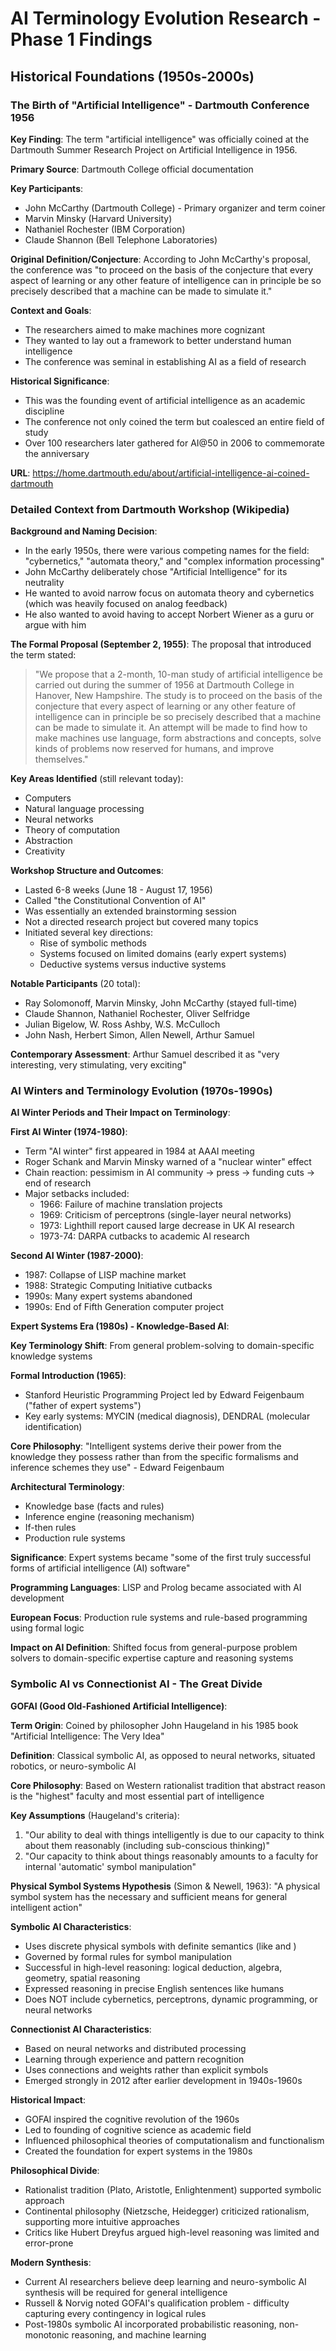 # AI Terminology Evolution Research - Phase 1 Findings

## Historical Foundations (1950s-2000s)

### The Birth of "Artificial Intelligence" - Dartmouth Conference 1956

**Key Finding**: The term "artificial intelligence" was officially coined at the Dartmouth Summer Research Project on Artificial Intelligence in 1956.

**Primary Source**: Dartmouth College official documentation

**Key Participants**:
- John McCarthy (Dartmouth College) - Primary organizer and term coiner
- Marvin Minsky (Harvard University)
- Nathaniel Rochester (IBM Corporation)
- Claude Shannon (Bell Telephone Laboratories)

**Original Definition/Conjecture**: According to John McCarthy's proposal, the conference was "to proceed on the basis of the conjecture that every aspect of learning or any other feature of intelligence can in principle be so precisely described that a machine can be made to simulate it."

**Context and Goals**: 
- The researchers aimed to make machines more cognizant
- They wanted to lay out a framework to better understand human intelligence
- The conference was seminal in establishing AI as a field of research

**Historical Significance**: 
- This was the founding event of artificial intelligence as an academic discipline
- The conference not only coined the term but coalesced an entire field of study
- Over 100 researchers later gathered for AI@50 in 2006 to commemorate the anniversary

**URL**: https://home.dartmouth.edu/about/artificial-intelligence-ai-coined-dartmouth



### Detailed Context from Dartmouth Workshop (Wikipedia)

**Background and Naming Decision**:
- In the early 1950s, there were various competing names for the field: "cybernetics," "automata theory," and "complex information processing"
- John McCarthy deliberately chose "Artificial Intelligence" for its neutrality
- He wanted to avoid narrow focus on automata theory and cybernetics (which was heavily focused on analog feedback)
- He also wanted to avoid having to accept Norbert Wiener as a guru or argue with him

**The Formal Proposal (September 2, 1955)**:
The proposal that introduced the term stated:
> "We propose that a 2-month, 10-man study of artificial intelligence be carried out during the summer of 1956 at Dartmouth College in Hanover, New Hampshire. The study is to proceed on the basis of the conjecture that every aspect of learning or any other feature of intelligence can in principle be so precisely described that a machine can be made to simulate it. An attempt will be made to find how to make machines use language, form abstractions and concepts, solve kinds of problems now reserved for humans, and improve themselves."

**Key Areas Identified** (still relevant today):
- Computers
- Natural language processing  
- Neural networks
- Theory of computation
- Abstraction
- Creativity

**Workshop Structure and Outcomes**:
- Lasted 6-8 weeks (June 18 - August 17, 1956)
- Called "the Constitutional Convention of AI"
- Was essentially an extended brainstorming session
- Not a directed research project but covered many topics
- Initiated several key directions:
  - Rise of symbolic methods
  - Systems focused on limited domains (early expert systems)
  - Deductive systems versus inductive systems

**Notable Participants** (20 total):
- Ray Solomonoff, Marvin Minsky, John McCarthy (stayed full-time)
- Claude Shannon, Nathaniel Rochester, Oliver Selfridge
- Julian Bigelow, W. Ross Ashby, W.S. McCulloch
- John Nash, Herbert Simon, Allen Newell, Arthur Samuel

**Contemporary Assessment**: Arthur Samuel described it as "very interesting, very stimulating, very exciting"


### AI Winters and Terminology Evolution (1970s-1990s)

**AI Winter Periods and Their Impact on Terminology**:

**First AI Winter (1974-1980)**:
- Term "AI winter" first appeared in 1984 at AAAI meeting
- Roger Schank and Marvin Minsky warned of a "nuclear winter" effect
- Chain reaction: pessimism in AI community → press → funding cuts → end of research
- Major setbacks included:
  - 1966: Failure of machine translation projects
  - 1969: Criticism of perceptrons (single-layer neural networks)
  - 1973: Lighthill report caused large decrease in UK AI research
  - 1973-74: DARPA cutbacks to academic AI research

**Second AI Winter (1987-2000)**:
- 1987: Collapse of LISP machine market
- 1988: Strategic Computing Initiative cutbacks
- 1990s: Many expert systems abandoned
- 1990s: End of Fifth Generation computer project

**Expert Systems Era (1980s) - Knowledge-Based AI**:

**Key Terminology Shift**: From general problem-solving to domain-specific knowledge systems

**Formal Introduction (1965)**:
- Stanford Heuristic Programming Project led by Edward Feigenbaum ("father of expert systems")
- Key early systems: MYCIN (medical diagnosis), DENDRAL (molecular identification)

**Core Philosophy**: "Intelligent systems derive their power from the knowledge they possess rather than from the specific formalisms and inference schemes they use" - Edward Feigenbaum

**Architectural Terminology**:
- Knowledge base (facts and rules)
- Inference engine (reasoning mechanism)
- If-then rules
- Production rule systems

**Significance**: Expert systems became "some of the first truly successful forms of artificial intelligence (AI) software"

**Programming Languages**: LISP and Prolog became associated with AI development

**European Focus**: Production rule systems and rule-based programming using formal logic

**Impact on AI Definition**: Shifted focus from general-purpose problem solvers to domain-specific expertise capture and reasoning systems


### Symbolic AI vs Connectionist AI - The Great Divide

**GOFAI (Good Old-Fashioned Artificial Intelligence)**:

**Term Origin**: Coined by philosopher John Haugeland in his 1985 book "Artificial Intelligence: The Very Idea"

**Definition**: Classical symbolic AI, as opposed to neural networks, situated robotics, or neuro-symbolic AI

**Core Philosophy**: Based on Western rationalist tradition that abstract reason is the "highest" faculty and most essential part of intelligence

**Key Assumptions** (Haugeland's criteria):
1. "Our ability to deal with things intelligently is due to our capacity to think about them reasonably (including sub-conscious thinking)"
2. "Our capacity to think about things reasonably amounts to a faculty for internal 'automatic' symbol manipulation"

**Physical Symbol Systems Hypothesis** (Simon & Newell, 1963):
"A physical symbol system has the necessary and sufficient means for general intelligent action"

**Symbolic AI Characteristics**:
- Uses discrete physical symbols with definite semantics (like <cat> and <mat>)
- Governed by formal rules for symbol manipulation
- Successful in high-level reasoning: logical deduction, algebra, geometry, spatial reasoning
- Expressed reasoning in precise English sentences like humans
- Does NOT include cybernetics, perceptrons, dynamic programming, or neural networks

**Connectionist AI Characteristics**:
- Based on neural networks and distributed processing
- Learning through experience and pattern recognition
- Uses connections and weights rather than explicit symbols
- Emerged strongly in 2012 after earlier development in 1940s-1960s

**Historical Impact**:
- GOFAI inspired the cognitive revolution of the 1960s
- Led to founding of cognitive science as academic field
- Influenced philosophical theories of computationalism and functionalism
- Created the foundation for expert systems in the 1980s

**Philosophical Divide**:
- Rationalist tradition (Plato, Aristotle, Enlightenment) supported symbolic approach
- Continental philosophy (Nietzsche, Heidegger) criticized rationalism, supporting more intuitive approaches
- Critics like Hubert Dreyfus argued high-level reasoning was limited and error-prone

**Modern Synthesis**:
- Current AI researchers believe deep learning and neuro-symbolic AI synthesis will be required for general intelligence
- Russell & Norvig noted GOFAI's qualification problem - difficulty capturing every contingency in logical rules
- Post-1980s symbolic AI incorporated probabilistic reasoning, non-monotonic reasoning, and machine learning

